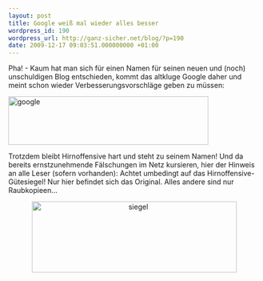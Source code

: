 ```yaml
---
layout: post
title: Google weiß mal wieder alles besser
wordpress_id: 190
wordpress_url: http://ganz-sicher.net/blog/?p=190
date: 2009-12-17 09:03:51.000000000 +01:00
---
```

Pha! - Kaum hat man sich für einen Namen für seinen neuen und (noch) unschuldigen Blog entschieden, kommt das altkluge Google daher und meint schon wieder Verbesserungsvorschläge geben zu müssen:

<img class="borderimg" title="google" src="/wp-content/uploads/google.gif" alt="google" width="400" height="97" />

Trotzdem bleibt Hirnoffensive hart und steht zu seinem Namen! Und da bereits ernstzunehmende Fälschungen im Netz kursieren, hier der Hinweis an alle Leser (sofern vorhanden): Achtet umbedingt auf das Hirnoffensive-Gütesiegel! Nur hier befindet sich das Original. Alles andere sind nur Raubkopieen...
<p style="text-align: center;"><img class="borderimg" title="siegel" src="/wp-content/uploads/siegel.png" alt="siegel" width="410" height="142" /></p>
